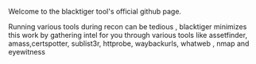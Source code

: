 Welcome to the blacktiger tool's official github page.

Running various tools during recon can be tedious , blacktiger minimizes this work by gathering intel for you through various tools like assetfinder, amass,certspotter, sublist3r, httprobe, waybackurls, whatweb , nmap and eyewitness 
